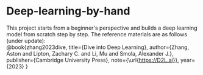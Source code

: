 # Deep-learning-by-hand
This project starts from a beginner's perspective and builds a deep learning model from scratch step by step.
The reference materials are as follows (under update):   
@book{zhang2023dive,
    title={Dive into Deep Learning},
    author={Zhang, Aston and Lipton, Zachary C. and Li, Mu and Smola, Alexander J.},
    publisher={Cambridge University Press},
    note={\url{https://D2L.ai}},
    year={2023}
}

